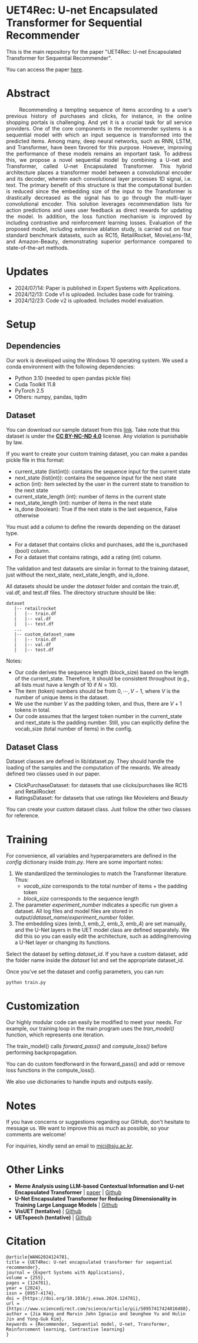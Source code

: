# UET4Rec: U-net Encapsulated Transformer for  Sequential Recommender

This is the main repository for the paper "UET4Rec: U-net Encapsulated Transformer for  Sequential Recommender".

You can access the paper [here](https://www.sciencedirect.com/science/article/pii/S0957417424016488).

# Abstract
<div align="justify">
&ensp;&ensp;&ensp;&ensp;&ensp;Recommending a tempting sequence of items according to a user’s previous history of purchases and clicks, for instance, in the online shopping portals is challenging. And yet it is a crucial task for all service providers. One of the core components in the recommender systems is a sequential model with which an input sequence is transformed into the predicted items. Among many, deep neural networks, such as RNN, LSTM, and Transformer, have been favored for this purpose. However, improving the performance of these models remains an important task. To address this, we propose a novel sequential model by combining a U-net and Transformer, called U-net Encapsulated Transformer. This hybrid architecture places a transformer model between a convolutional encoder and its decoder, wherein each convolutional layer processes 1D signal, i.e. text. The primary benefit of this structure is that the computational burden is reduced since the embedding size of the input to the Transformer is drastically decreased as the signal has to go through the multi-layer convolutional encoder. This solution leverages recommendation lists for action predictions and uses user feedback as direct rewards for updating the model. In addition, the loss function mechanism is improved by including contrastive and reinforcement learning losses. Evaluation of the proposed model, including extensive ablation study, is carried out on four standard benchmark datasets, such as RC15, RetailRocket, MovieLens-1M, and Amazon-Beauty, demonstrating superior performance compared to state-of-the-art methods.
</div>

# Updates
- 2024/07/14: Paper is published in Expert Systems with Applications.
- 2024/12/13: Code v1 is uploaded. Includes base code for training.
- 2024/12/23: Code v2 is uploaded. Includes model evaluation.

# Setup

## Dependencies
Our work is developed using the Windows 10 operating system. We used a conda environment with the following dependencies:
- Python 3.10 (needed to open pandas pickle file)
- Cuda Toolkit 11.8
- PyTorch 2.5
- Others: numpy, pandas, tqdm

## Dataset
You can download our sample dataset from this [link](https://drive.google.com/drive/folders/1Oc10Y51UlaoT02l77IMheu9v6oQ0R-BZ?usp=sharing). Take note that this dataset is under the [**CC BY-NC-ND 4.0**](https://creativecommons.org/licenses/by-nc-nd/4.0/) license. Any violation is punishable by law.

If you want to create your custom training dataset, you can make a pandas pickle file in this format:
- current_state (list(int)): contains the sequence input for the current state
- next_state (list(int)): contains the sequence input for the next state
- action (int): item selected by the user in the current state to transition to the next state
- current_state_length (int): number of items in the current state
- next_state_length (int): number of items in the next state
- is_done (boolean): True if the next state is the last sequence, False otherwise

You must add a column to define the rewards depending on the dataset type.
- For a dataset that contains clicks and purchases, add the is_purchased (bool) column.
- For a dataset that contains ratings, add a rating (int) column.

The validation and test datasets are similar in format to the training dataset, just without the next_state, next_state_length, and is_done.

All datasets should be under the *dataset* folder and contain the train.df, val.df, and test.df files. The directory structure should be like:
```
dataset
   |-- retailrocket
   |   |-- train.df
   |   |-- val.df
   |   |-- test.df
   ...
   |-- custom_dataset_name
   |   |-- train.df
   |   |-- val.df
   |   |-- test.df
```

Notes:
- Our code derives the sequence length (block_size) based on the length of the current_state. Therefore, it should be consistent throughout (e.g., all lists must have a length of 10 if $`N=10`$).
- The item (token) numbers should be from $`0,\cdots,V-1`$, where $`V`$ is the number of unique items in the dataset.
- We use the number $`V`$ as the padding token, and thus, there are $`V+1`$ tokens in total.
- Our code assumes that the largest token number in the current_state and next_state is the padding number. Still, you can explicitly define the vocab_size (total number of items) in the config.

## Dataset Class

Dataset classes are defined in lib/dataset.py. They should handle the loading of the samples and the computation of the rewards. We already defined two classes used in our paper.
- ClickPurchaseDataset: for datasets that use clicks/purchases like RC15 and RetailRocket
- RatingsDataset: for datasets that use ratings like Movielens and Beauty

You can create your custom dataset class. Just follow the other two classes for reference.

# Training

For convenience, all variables and hyperparameters are defined in the *config* dictionary inside *train.py*. Here are some important notes:
1. We standardized the terminologies to match the Transformer literature. Thus:
   - *vocab_size* corresponds to the total number of items + the padding token
   - *block_size* corresponds to the sequence length
2. The parameter *experiment_number* indicates a specific run given a dataset. All log files and model files are stored in output/*dataset_name*/*experiment_number* folder.
3. The embedding sizes (emb_1, emb_2, emb_3, emb_4) are set manually, and the U-Net layers in the UET model class are defined separately. We did this so you can easily edit the architecture, such as adding/removing a U-Net layer or changing its functions.

Select the dataset by setting *dataset_id*. If you have a custom dataset, add the folder name inside the *dataset* list and set the appropriate dataset_id.

Once you've set the dataset and config parameters, you can run:
```
python train.py
```

# Customization

Our highly modular code can easily be modified to meet your needs. For example, our training loop in the main program uses the *tran_model()* function, which represents one iteration.

The train_model() calls *forward_pass()* and *compute_loss()* before performing backpropagation.

You can do custom feedforward in the forward_pass() and add or remove loss functions in the compute_loss().

We also use dictionaries to handle inputs and outputs easily.

# Notes
If you have concerns or suggestions regarding our GitHub, don't hesitate to message us. We want to improve this as much as possible, so your comments are welcome!

For inquiries, kindly send an email to mjci@sju.ac.kr.

# Other Links
- **Meme Analysis using LLM-based Contextual Information and U-net Encapsulated Transformer** | [paper](https://ieeexplore.ieee.org/document/10589379) | [Github](https://github.com/ignaciomarvinjohn/meme-uet-hmt)
- **U-Net Encapsulated Transformer for Reducing Dimensionality in Training Large Language Models** | [Github](https://github.com/ignaciomarvinjohn/uetlm)
- **VisUET (tentative)** | [Github](https://github.com/ignaciomarvinjohn/visuet)
- **UETspeech (tentative)** | [Github](https://github.com/ignaciomarvinjohn/uetspeech)


# Citation
```
@article{WANG2024124781,
title = {UET4Rec: U-net encapsulated transformer for sequential recommender},
journal = {Expert Systems with Applications},
volume = {255},
pages = {124781},
year = {2024},
issn = {0957-4174},
doi = {https://doi.org/10.1016/j.eswa.2024.124781},
url = {https://www.sciencedirect.com/science/article/pii/S0957417424016488},
author = {Jia Wang and Marvin John Ignacio and Seunghee Yu and Hulin Jin and Yong-Guk Kim},
keywords = {Recommender, Sequential model, U-net, Transformer, Reinforcement learning, Contrastive learning}
}
```
